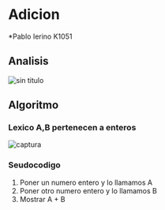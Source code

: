 # Adicion
*Pablo Ierino K1051
##  Analisis
![sin titulo](https://cloud.githubusercontent.com/assets/18445585/24583530/8e43e84a-1723-11e7-8d26-50f5c5be6419.png)

## Algoritmo
### Lexico A,B pertenecen a enteros
![captura](https://cloud.githubusercontent.com/assets/18445585/24610882/889e1d8a-1880-11e7-9f85-208ed09a302e.PNG)
### Seudocodigo
1) Poner un numero entero y lo llamamos A
2) Poner otro numero entero y lo llamamos B
3) Mostrar A + B
